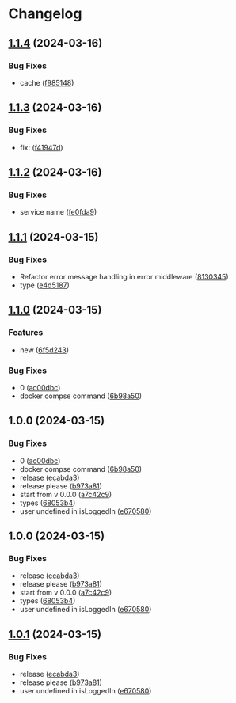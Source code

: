 # Changelog

## [1.1.4](https://github.com/yuji-luigi/flatmates-api/compare/flatmates-api-v1.1.3...flatmates-api-v1.1.4) (2024-03-16)


### Bug Fixes

* cache ([f985148](https://github.com/yuji-luigi/flatmates-api/commit/f98514801b2199375efd6e97042d902e298653d0))

## [1.1.3](https://github.com/yuji-luigi/flatmates-api/compare/flatmates-api-v1.1.2...flatmates-api-v1.1.3) (2024-03-16)


### Bug Fixes

* fix:  ([f41947d](https://github.com/yuji-luigi/flatmates-api/commit/f41947de27ed3c94edd900c6540df0f38f707c78))

## [1.1.2](https://github.com/yuji-luigi/flatmates-api/compare/flatmates-api-v1.1.1...flatmates-api-v1.1.2) (2024-03-16)


### Bug Fixes

* service name ([fe0fda9](https://github.com/yuji-luigi/flatmates-api/commit/fe0fda9ed8a843a8e47a4ea04397a021aa2dfcc5))

## [1.1.1](https://github.com/yuji-luigi/flatmates-api/compare/flatmates-api-v1.1.0...flatmates-api-v1.1.1) (2024-03-15)


### Bug Fixes

* Refactor error message handling in error middleware ([8130345](https://github.com/yuji-luigi/flatmates-api/commit/81303459257d986204d9b108d4b367016d73b3ee))
* type ([e4d5187](https://github.com/yuji-luigi/flatmates-api/commit/e4d518740131d970fb3aaaff775c5c5558d77eba))

## [1.1.0](https://github.com/yuji-luigi/flatmates-api/compare/flatmates-api-v1.0.0...flatmates-api-v1.1.0) (2024-03-15)


### Features

* new ([6f5d243](https://github.com/yuji-luigi/flatmates-api/commit/6f5d2436ad0787cbd55363b6e26f286372cde664))


### Bug Fixes

* 0 ([ac00dbc](https://github.com/yuji-luigi/flatmates-api/commit/ac00dbc856e19eae00c743da1bb5a9c61f1f0a98))
* docker compse command ([6b98a50](https://github.com/yuji-luigi/flatmates-api/commit/6b98a500aa5dcb5727fbcb94fc4eefe738b14f75))

## 1.0.0 (2024-03-15)


### Bug Fixes

* 0 ([ac00dbc](https://github.com/yuji-luigi/flatmates-api/commit/ac00dbc856e19eae00c743da1bb5a9c61f1f0a98))
* docker compse command ([6b98a50](https://github.com/yuji-luigi/flatmates-api/commit/6b98a500aa5dcb5727fbcb94fc4eefe738b14f75))
* release ([ecabda3](https://github.com/yuji-luigi/flatmates-api/commit/ecabda3ffed729a9cac25476ef8dce9aa4f700b0))
* release please ([b973a81](https://github.com/yuji-luigi/flatmates-api/commit/b973a81400b2158b6c296f0966ffde3c159596da))
* start from v 0.0.0 ([a7c42c9](https://github.com/yuji-luigi/flatmates-api/commit/a7c42c9b868d24f39a3eec8276470092e5d194cd))
* types ([68053b4](https://github.com/yuji-luigi/flatmates-api/commit/68053b4b1e231e95fd8611eedc0e0e688c1769fd))
* user undefined in isLoggedIn ([e670580](https://github.com/yuji-luigi/flatmates-api/commit/e670580a9c461022a04343117fd46162852b8642))

## 1.0.0 (2024-03-15)


### Bug Fixes

* release ([ecabda3](https://github.com/yuji-luigi/flatmates-api/commit/ecabda3ffed729a9cac25476ef8dce9aa4f700b0))
* release please ([b973a81](https://github.com/yuji-luigi/flatmates-api/commit/b973a81400b2158b6c296f0966ffde3c159596da))
* start from v 0.0.0 ([a7c42c9](https://github.com/yuji-luigi/flatmates-api/commit/a7c42c9b868d24f39a3eec8276470092e5d194cd))
* types ([68053b4](https://github.com/yuji-luigi/flatmates-api/commit/68053b4b1e231e95fd8611eedc0e0e688c1769fd))
* user undefined in isLoggedIn ([e670580](https://github.com/yuji-luigi/flatmates-api/commit/e670580a9c461022a04343117fd46162852b8642))

## [1.0.1](https://github.com/yuji-luigi/flatmates-api/compare/flatmates-api-v1.0.0...flatmates-api-v1.0.1) (2024-03-15)


### Bug Fixes

* release ([ecabda3](https://github.com/yuji-luigi/flatmates-api/commit/ecabda3ffed729a9cac25476ef8dce9aa4f700b0))
* release please ([b973a81](https://github.com/yuji-luigi/flatmates-api/commit/b973a81400b2158b6c296f0966ffde3c159596da))
* user undefined in isLoggedIn ([e670580](https://github.com/yuji-luigi/flatmates-api/commit/e670580a9c461022a04343117fd46162852b8642))
